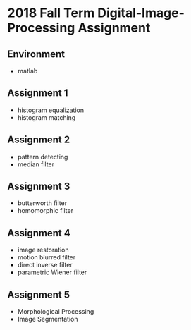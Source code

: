 # 2018 Fall Term Digital-Image-Processing Assignment 

## Environment

- matlab


## Assignment 1

- histogram equalization
- histogram matching

## Assignment 2

- pattern detecting
- median filter

## Assignment 3

- butterworth filter
- homomorphic filter

## Assignment 4

- image restoration
- motion blurred filter
- direct inverse filter 
- parametric Wiener filter

## Assignment 5

- Morphological Processing
- Image Segmentation